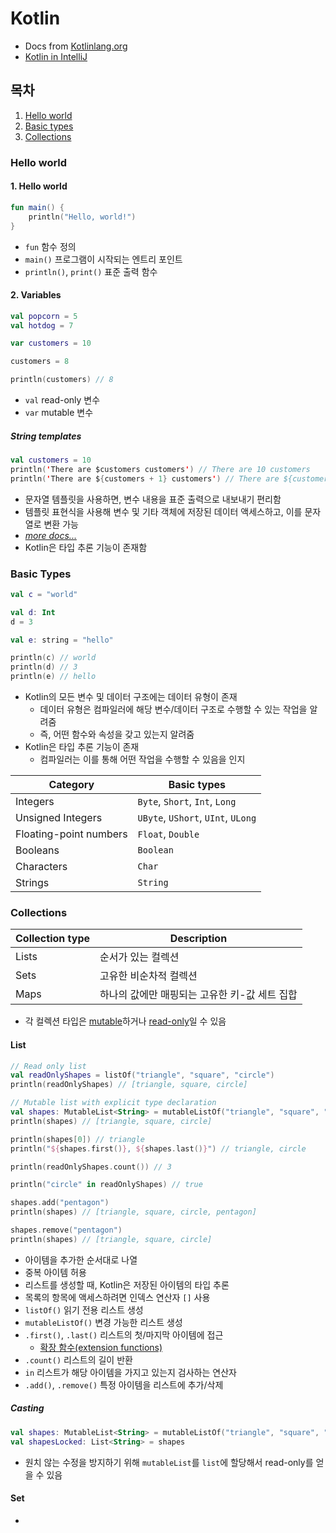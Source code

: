 # Kotlin
- Docs from [Kotlinlang.org](https://kotlinlang.org/docs/kotlin-tour-hello-world.html)
- [Kotlin in IntelliJ](https://wikidocs.net/173844)

## 목차
1. [Hello world](#hello-world)
2. [Basic types](#basic-types)
3. [Collections](#collections)

### Hello world
#### 1. Hello world
```kt
fun main() {
    println("Hello, world!")
}
```
- `fun` 함수 정의
- `main()` 프로그램이 시작되는 엔트리 포인트
- `println()`, `print()` 표준 출력 함수

#### 2. Variables
```kt
val popcorn = 5
val hotdog = 7

var customers = 10

customers = 8

println(customers) // 8
```
- `val` read-only 변수
- `var` mutable 변수

##### String templates
```kt
val customers = 10
println('There are $customers customers') // There are 10 customers
println('There are ${customers + 1} customers') // There are ${customers + 1} customers
```
- 문자열 템플릿을 사용하면, 변수 내용을 표준 출력으로 내보내기 편리함
- 템플릿 표현식을 사용해 변수 및 기타 객체에 저장된 데이터 액세스하고, 이를 문자열로 변환 가능
- [_more docs..._](https://kotlinlang.org/docs/strings.html)
- Kotlin은 타입 추론 기능이 존재함

### Basic Types
```kt
val c = "world"

val d: Int
d = 3

val e: string = "hello"

println(c) // world
println(d) // 3
println(e) // hello
```
- Kotlin의 모든 변수 및 데이터 구조에는 데이터 유형이 존재
  - 데이터 유형은 컴파일러에 해당 변수/데이터 구조로 수행할 수 있는 작업을 알려줌
  - 즉, 어떤 함수와 속성을 갖고 있는지 알려줌
- Kotlin은 타입 추론 기능이 존재
  - 컴파일러는 이를 통해 어떤 작업을 수행할 수 있음을 인지

| Category      | Basic types                 |
|---------------|-----------------------------|
| Integers      | `Byte`, `Short`, `Int`, `Long`      |
| Unsigned Integers | `UByte`, `UShort`, `UInt`, `ULong` |
| Floating-point numbers | `Float`, `Double` |
| Booleans | `Boolean` |
| Characters | `Char` |
| Strings | `String` |

### Collections
| Collection type | Description                |
| --------------- |----------------------------|
| Lists | 순서가 있는 컬렉션                 |
| Sets | 고유한 비순차적 컬렉션               |
| Maps | 하나의 값에만 매핑되는 고유한 키-값 세트 집합 |
- 각 컬렉션 타입은 <u>mutable</u>하거나 <u>read-only</u>일 수 있음

#### List
```kt
// Read only list
val readOnlyShapes = listOf("triangle", "square", "circle")
println(readOnlyShapes) // [triangle, square, circle]

// Mutable list with explicit type declaration
val shapes: MutableList<String> = mutableListOf("triangle", "square", "circle")
println(shapes) // [triangle, square, circle]

println(shapes[0]) // triangle
println("${shapes.first()}, ${shapes.last()}") // triangle, circle

println(readOnlyShapes.count()) // 3

println("circle" in readOnlyShapes) // true

shapes.add("pentagon")
println(shapes) // [triangle, square, circle, pentagon]

shapes.remove("pentagon")
println(shapes) // [triangle, square, circle]
```
- 아이템을 추가한 순서대로 나열
- 중복 아이템 허용
- 리스트를 생성할 때, Kotlin은 저장된 아이템의 타입 추론
- 목록의 항목에 액세스하려면 인덱스 연산자 `[]` 사용
- `listOf()` 읽기 전용 리스트 생성
- `mutableListOf()` 변경 가능한 리스트 생성
- `.first()`, `.last()` 리스트의 첫/마지막 아이템에 접근
  - [확장 함수(extension functions)](https://kotlinlang.org/docs/extensions.html#extension-functions)
- `.count()` 리스트의 길이 반환
- `in` 리스트가 해당 아이템을 가지고 있는지 검사하는 연산자
- `.add()`, `.remove()` 특정 아이템을 리스트에 추가/삭제

##### Casting
```kt
val shapes: MutableList<String> = mutableListOf("triangle", "square", "circle")
val shapesLocked: List<String> = shapes
```
- 원치 않는 수정을 방지하기 위해 `mutableList`를 `list`에 할당해서 read-only를 얻을 수 있음

#### Set
- 
